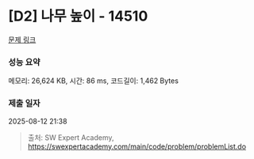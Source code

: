 # [D2] 나무 높이 - 14510 

[문제 링크](https://swexpertacademy.com/main/code/problem/problemDetail.do?contestProbId=AYFofW8qpXYDFAR4) 

### 성능 요약

메모리: 26,624 KB, 시간: 86 ms, 코드길이: 1,462 Bytes

### 제출 일자

2025-08-12 21:38



> 출처: SW Expert Academy, https://swexpertacademy.com/main/code/problem/problemList.do